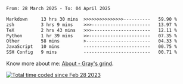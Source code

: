 <!--START_SECTION:waka-->

```txt
From: 28 March 2025 - To: 04 April 2025

Markdown     13 hrs 30 mins  >>>>>>>>>>>>>>>----------   59.90 %
zsh          3 hrs 9 mins    >>>----------------------   13.97 %
TeX          2 hrs 43 mins   >>>----------------------   12.11 %
Python       1 hr 39 mins    >>-----------------------   07.35 %
Other        58 mins         >------------------------   04.33 %
JavaScript   10 mins         -------------------------   00.75 %
SSH Config   9 mins          -------------------------   00.71 %
```

<!--END_SECTION:waka-->

<!-- [![grayxu's github stats](https://github-readme-stats.vercel.app/api?username=grayxu&count_private=true&show_icons=true)](https://github.com/grayxu) -->

Know more about me: [About - Gray's grind](https://www.grayxu.cn/).
<p align="left">
  <a href="https://wakatime.com/@c69eb31e-43a1-463f-8968-c3449e386f57"><img src="https://wakatime.com/badge/user/c69eb31e-43a1-463f-8968-c3449e386f57.svg" title="Total time coded since Feb 28 2023" /></a>
</p>

